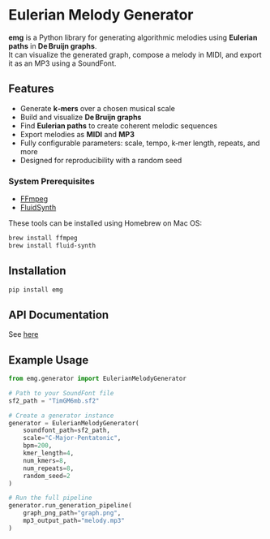# Eulerian Melody Generator

**emg** is a Python library for generating algorithmic melodies using **Eulerian paths** in **De Bruijn graphs**.  
It can visualize the generated graph, compose a melody in MIDI, and export it as an MP3 using a SoundFont.

## Features

- Generate **k‑mers** over a chosen musical scale
- Build and visualize **De Bruijn graphs**
- Find **Eulerian paths** to create coherent melodic sequences
- Export melodies as **MIDI** and **MP3**
- Fully configurable parameters: scale, tempo, k‑mer length, repeats, and more
- Designed for reproducibility with a random seed

### System Prerequisites

- [FFmpeg](https://ffmpeg.org/)
- [FluidSynth](https://www.fluidsynth.org/)

These tools can be installed using Homebrew on Mac OS:

```bash
brew install ffmpeg
brew install fluid-synth
```

## Installation

```bash
pip install emg
```

## API Documentation

See [here](https://github.com/ckstash/emg/blob/main/API.md)

## Example Usage

```Python
from emg.generator import EulerianMelodyGenerator

# Path to your SoundFont file
sf2_path = "TimGM6mb.sf2"

# Create a generator instance
generator = EulerianMelodyGenerator(
    soundfont_path=sf2_path,
    scale="C-Major-Pentatonic",
    bpm=200,
    kmer_length=4,
    num_kmers=8,
    num_repeats=8,
    random_seed=2
)

# Run the full pipeline
generator.run_generation_pipeline(
    graph_png_path="graph.png",
    mp3_output_path="melody.mp3"
)
```
